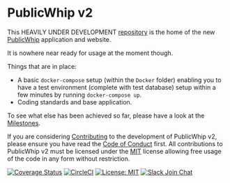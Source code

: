 # PublicWhip v2

This HEAVILY UNDER DEVELOPMENT [repository](https://github.com/publicwhip/publicwhipv2) is the home of the
new [PublicWhip](https://www.publicwhip.org.uk) application and website.

It is nowhere near ready for usage at the moment though.

Things that are in place:
* A basic `docker-compose` setup (within the `Docker` folder) enabling you to have a test environment (complete
with test database) setup within a few minutes by running `docker-compose up`.
* Coding standards and base application.

To see what else has been achieved so far, please have a look at the [Milestones](docs/Milestones.md).

If you are considering [Contributing](docs/CONTRIBUTING.md) to the development of PublicWhip v2, please ensure you have
read the [Code of Conduct](docs/CODE_OF_CONDUCT.md) first. All contributions to PublicWhip v2 must be licensed under
the [MIT](LICENSE.txt) license allowing free usage of the code in any form without restriction.

[![Coverage Status](https://coveralls.io/repos/github/publicwhip/publicwhipv2/badge.svg?branch=master)](https://coveralls.io/github/publicwhip/publicwhipv2?branch=master)
[![CircleCI](https://circleci.com/gh/publicwhip/publicwhipv2/tree/master.svg?style=svg)](https://circleci.com/gh/publicwhip/publicwhipv2/tree/master)
[![License: MIT](https://img.shields.io/badge/License-MIT-yellow.svg)](https://opensource.org/licenses/MIT)
[![Slack Join Chat](https://img.shields.io/badge/Slack-Join_Chat-blue.svg)](https://join.slack.com/t/publicwhip/shared_invite/enQtNTczMTg1MTc1Mzc3LTAxMjkyYzNhNWY0NDdmY2EzYjYwNTZjNjQ1YTNiOTQwZWYzM2Q0ZDJjOWU5MTVjNzZmNGFjMzljY2U0ZjA0YjM)